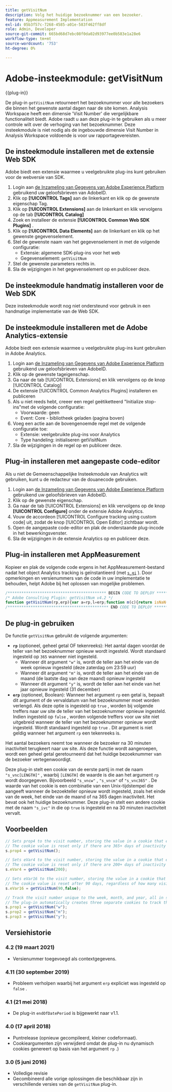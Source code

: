 ```yaml
---
title: getVisitNum
description: Volg het huidige bezoeknummer van een bezoeker.
feature: Appmeasurement Implementation
exl-id: 05b3f57c-7268-4585-a01e-583f462ff8df
role: Admin, Developer
source-git-commit: 665bd68d7ebc08f0da02d93977ee0b583e1a28e6
workflow-type: tm+mt
source-wordcount: '753'
ht-degree: 0%

---
```


# Adobe-insteekmodule: getVisitNum

{{plug-in}}

De plug-in `getVisitNum` retourneert het bezoeknummer voor alle bezoekers die binnen het gewenste aantal dagen naar de site komen. Analysis Workspace heeft een dimensie &#39;Visit Number&#39; die vergelijkbare functionaliteit biedt. Adobe raadt u aan deze plug-in te gebruiken als u meer controle wilt over de verhoging van het bezoeknummer. Deze insteekmodule is niet nodig als de ingebouwde dimensie Visit Number in Analysis Workspace voldoende is voor uw rapportagevereisten.

## De insteekmodule installeren met de extensie Web SDK

Adobe biedt een extensie waarmee u veelgebruikte plug-ins kunt gebruiken voor de webversie van SDK.

1. Login aan [ de Inzameling van Gegevens van Adobe Experience Platform ](https://experience.adobe.com/data-collection) gebruikend uw geloofsbrieven van AdobeID.
1. Klik op **[!UICONTROL Tags]** aan de linkerkant en klik op de gewenste eigenschap Tag.
1. Klik op **[!UICONTROL Extensions]** aan de linkerkant en klik vervolgens op de tab **[!UICONTROL Catalog]**
1. Zoek en installeer de extensie **[!UICONTROL Common Web SDK Plugins]** .
1. Klik op **[!UICONTROL Data Elements]** aan de linkerkant en klik op het gewenste gegevenselement.
1. Stel de gewenste naam van het gegevenselement in met de volgende configuratie:
   * Extensie: algemene SDK-plug-ins voor het web
   * Gegevenselement: `getVisitNum`
1. Stel de gewenste parameters rechts in.
1. Sla de wijzigingen in het gegevenselement op en publiceer deze.

## De insteekmodule handmatig installeren voor de Web SDK

Deze insteekmodule wordt nog niet ondersteund voor gebruik in een handmatige implementatie van de Web SDK.

## De insteekmodule installeren met de Adobe Analytics-extensie

Adobe biedt een extensie waarmee u veelgebruikte plug-ins kunt gebruiken in Adobe Analytics.

1. Login aan [ de Inzameling van Gegevens van Adobe Experience Platform ](https://experience.adobe.com/data-collection) gebruikend uw geloofsbrieven van AdobeID.
1. Klik op de gewenste tageigenschap.
1. Ga naar de tab [!UICONTROL Extensions] en klik vervolgens op de knop [!UICONTROL Catalog]
1. De extensie [!UICONTROL Common Analytics Plugins] installeren en publiceren
1. Als u niet reeds hebt, creeer een regel geëtiketteerd &quot;Initialize stop-ins&quot;met de volgende configuratie:
   * Voorwaarde: geen
   * Event: Core - bibliotheek geladen (pagina boven)
1. Voeg een actie aan de bovengenoemde regel met de volgende configuratie toe:
   * Extensie: veelgebruikte plug-ins voor Analytics
   * Type handeling: initialiseren getVisitNum
1. Sla de wijzigingen in de regel op en publiceer deze.

## Plug-in installeren met aangepaste code-editor

Als u niet de Gemeenschappelijke Insteekmodule van Analytics wilt gebruiken, kunt u de redacteur van de douanecode gebruiken.

1. Login aan [ de Inzameling van Gegevens van Adobe Experience Platform ](https://experience.adobe.com/data-collection) gebruikend uw geloofsbrieven van AdobeID.
1. Klik op de gewenste eigenschap.
1. Ga naar de tab [!UICONTROL Extensions] en klik vervolgens op de knop **[!UICONTROL Configure]** onder de extensie Adobe Analytics.
1. Vouw de accordeon [!UICONTROL Configure tracking using custom code] uit, zodat de knop [!UICONTROL Open Editor] zichtbaar wordt.
1. Open de aangepaste code-editor en plak de onderstaande plug-incode in het bewerkingsvenster.
1. Sla de wijzigingen in de extensie Analytics op en publiceer deze.

## Plug-in installeren met AppMeasurement

Kopieer en plak de volgende code ergens in het AppMeasurement-bestand nadat het object Analytics tracking is geïnstantieerd (met [`s_gi`](../functions/s-gi.md) ). Door opmerkingen en versienummers van de code in uw implementatie te behouden, helpt Adobe bij het oplossen van mogelijke problemen.

```js
/******************************************* BEGIN CODE TO DEPLOY *******************************************/
/* Adobe Consulting Plugin: getVisitNum v4.2 */
function getVisitNum(rp,erp){var a=rp,l=erp;function m(c){return isNaN(c)?!1:(parseFloat(c)|0)===parseFloat(c)}function n(c){var b=new Date,e=isNaN(c)?0:Math.floor(c);b.setHours(23);b.setMinutes(59);b.setSeconds(59);"w"===c&&(e=6-b.getDay());if("m"===c){e=b.getMonth()+1;var a=b.getFullYear();e=(new Date(a?a:1970,e?e:1,0)).getDate()-b.getDate()}b.setDate(b.getDate()+e);"y"===c&&(b.setMonth(11),b.setDate(31));return b}if("-v"===a)return{plugin:"getVisitNum",version:"4.2"};var f=function(){if("undefined"!==typeof window.s_c_il)for(var c=0,b;c<window.s_c_il.length;c++)if(b=window.s_c_il[c],b._c&&"s_c"===b._c)return b}();"undefined"!==typeof f&&(f.contextData.getVisitNum="4.2");window.cookieWrite=window.cookieWrite||function(c,b,e){if("string"===typeof c){var a=window.location.hostname,d=window.location.hostname.split(".").length-1;if(a&&!/^[0-9.]+$/.test(a)){d=2<d?d:2;var h=a.lastIndexOf(".");if(0<=h){for(;0<=h&&1<d;)h=a.lastIndexOf(".",h-1),d--;h=0<h?a.substring(h):a}}g=h;b="undefined"!==typeof b?""+b:"";if(e||""===b)if(""===b&&(e=-60),"number"===typeof e){var f=new Date;f.setTime(f.getTime()+6E4*e)}else f=e;return c&&(document.cookie=encodeURIComponent(c)+"="+encodeURIComponent(b)+"; path=/;"+(e?" expires="+f.toUTCString()+";":"")+(g?" domain="+g+";":""),"undefined"!==typeof window.cookieRead)?window.cookieRead(c)===b:!1}};window.cookieRead=window.cookieRead||function(c){if("string"===typeof c)c=encodeURIComponent(c);else return"";var b=" "+document.cookie,a=b.indexOf(" "+c+"="),d=0>a?a:b.indexOf(";",a);return(c=0>a?"":decodeURIComponent(b.substring(a+2+c.length,0>d?b.length:d)))?c:""};a=a?a:365;l="undefined"!==typeof l?!!l:m(a)?!0:!1;var p=(new Date).getTime();f=n(a);if(window.cookieRead("s_vnc"+a))var d=window.cookieRead("s_vnc"+a).split("&vn="),k=d[1];if(window.cookieRead("s_ivc"))return k?(window.cookieWrite("s_ivc",!0,30),k):"unknown visit number";if("undefined"!==typeof k)return k++,d=l&&m(a)?p+864E5*a:d[0],f.setTime(d),window.cookieWrite("s_vnc"+a,d+"&vn="+k,f),window.cookieWrite("s_ivc",!0,30),k;d=m(a)?p+864E5*a:n(a).getTime();window.cookieWrite("s_vnc"+a,d+"&vn=1",f);window.cookieWrite("s_ivc",!0,30);return"1"};
/******************************************** END CODE TO DEPLOY ********************************************/
```

## De plug-in gebruiken

De functie `getVisitNum` gebruikt de volgende argumenten:

* **`rp`** (optioneel, geheel getal OF tekenreeks): Het aantal dagen voordat de teller van het bezoeknummer opnieuw wordt ingesteld.  Wordt standaard ingesteld op `365` wanneer niet ingesteld.
   * Wanneer dit argument `"w"` is, wordt de teller aan het einde van de week opnieuw ingesteld (deze zaterdag om 23:59 uur)
   * Wanneer dit argument `"m"` is, wordt de teller aan het einde van de maand (de laatste dag van deze maand) opnieuw ingesteld
   * Wanneer dit argument `"y"` is, wordt de teller aan het einde van het jaar opnieuw ingesteld (31 december)
* **`erp`** (optioneel, Boolean): Wanneer het argument `rp` een getal is, bepaalt dit argument of de vervaldatum van het bezoeknummer moet worden verlengd. Als deze optie is ingesteld op `true` , worden bij volgende treffers naar uw site de teller van het bezoeknummer opnieuw ingesteld. Indien ingesteld op `false` , worden volgende treffers voor uw site niet uitgebreid wanneer de teller van het bezoeknummer opnieuw wordt ingesteld. Wordt standaard ingesteld op `true` . Dit argument is niet geldig wanneer het argument `rp` een tekenreeks is.

Het aantal bezoekers neemt toe wanneer de bezoeker na 30 minuten inactiviteit terugkeert naar uw site. Als deze functie wordt aangeroepen, wordt een geheel getal geretourneerd dat het huidige bezoeknummer van de bezoeker vertegenwoordigt.

Deze plug-in stelt een cookie van de eerste partij in met de naam `"s_vnc[LENGTH]"` , waarbij `[LENGTH]` de waarde is die aan het argument `rp` wordt doorgegeven. Bijvoorbeeld `"s_vncw"` , `"s_vncm"` of `"s_vnc365"` . De waarde van het cookie is een combinatie van een Unix-tijdstempel die aangeeft wanneer de bezoekteller opnieuw wordt ingesteld, zoals het einde van de week, het einde van de maand of na 365 dagen inactiviteit. Het bevat ook het huidige bezoeknummer. Deze plug-in stelt een andere cookie met de naam `"s_ivc"` in die op `true` is ingesteld en na 30 minuten inactiviteit vervalt.

## Voorbeelden

```js
// Sets prop4 to the visit number, storing the value in a cookie that expires in 365 days
// The cookie value is reset only if there are 365+ days of inactivity or the visitor clears their cookies.
s.prop4 = getVisitNum();

// Sets eVar4 to the visit number, storing the value in a cookie that expires in 200 days
// The cookie value is reset only if there are 200+ days of inactivity or the visitor clears their cookies.
s.eVar4 = getVisitNum(200);

// Sets eVar16 to the visit number, storing the value in a cookie that expires in 90 days.
// The cookie value is reset after 90 days, regardless of how many visits that happen in those 90 days.
s.eVar16 = getVisitNum(90,false);

// Track the visit number unique to the week, month, and year, all in separate variables
// The plug-in automatically creates three separate cookies to track these values
s.prop1 = getVisitNum("w");
s.prop2 = getVisitNum("m");
s.prop3 = getVisitNum("y");
```

## Versiehistorie

### 4.2 (19 maart 2021)

* Versienummer toegevoegd als contextgegevens.

### 4.11 (30 september 2019)

* Probleem verholpen waarbij het argument `erp` expliciet was ingesteld op `false` .

### 4.1 (21 mei 2018)

* De plug-in `endOfDatePeriod` is bijgewerkt naar v1.1.

### 4.0 (17 april 2018)

* Puntrelease (opnieuw gecompileerd, kleiner codeformaat).
* Cookieargumenten zijn verwijderd omdat de plug-in nu dynamisch cookies genereert op basis van het argument `rp` .)

### 3.0 (5 juni 2016)

* Volledige revisie
* Gecombineerd alle vorige oplossingen die beschikbaar zijn in verschillende versies van de `getVisitNum` plug-in.
